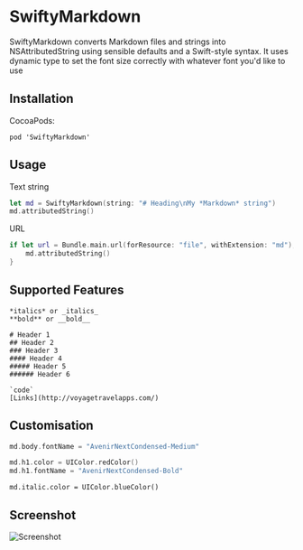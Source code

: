 # SwiftyMarkdown

SwiftyMarkdown converts Markdown files and strings into NSAttributedString using sensible defaults and a Swift-style syntax. It uses dynamic type to set the font size correctly with whatever font you'd like to use

## Installation

CocoaPods:

`pod 'SwiftyMarkdown'`

## Usage

Text string
```swift
let md = SwiftyMarkdown(string: "# Heading\nMy *Markdown* string")
md.attributedString()
```

URL 
```swift
if let url = Bundle.main.url(forResource: "file", withExtension: "md"), md = SwiftyMarkdown(url: url ) {
	md.attributedString()
}
```

## Supported Features

    *italics* or _italics_
    **bold** or __bold__

    # Header 1
    ## Header 2
    ### Header 3
    #### Header 4
    ##### Header 5
    ###### Header 6
    
    `code`
    [Links](http://voyagetravelapps.com/)

## Customisation 
```swift
md.body.fontName = "AvenirNextCondensed-Medium"

md.h1.color = UIColor.redColor()
md.h1.fontName = "AvenirNextCondensed-Bold"
```
	md.italic.color = UIColor.blueColor()

## Screenshot

![Screenshot](http://f.cl.ly/items/12332k3f2s0s0C281h2u/swiftymarkdown.png)


